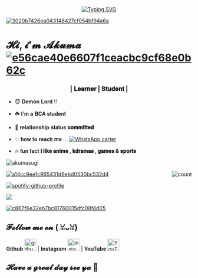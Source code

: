 ## <!-- Typing SVG -->
<p align="center">
    <a href="https://git.io/J0hKr">
        <img
        src="https://readme-typing-svg.herokuapp.com?size=30&width=800&lines=𝐊𝐨𝐧𝐧𝐢𝐜𝐡𝐢𝐰𝐚𝐚𝐚+𝐖𝐞𝐥𝐜𝐨𝐦𝐞+𝐭𝐨+𝐦𝐲+𝐩𝐫𝐨𝐟𝐢𝐥𝐞..."
            alt="Typing SVG"
        />
    </a>

<a href="https://imgbb.com/"><img src="https://i.ibb.co/tb1W7wv/3020b7426ea043148427cf054bf94a6a.gif" alt="3020b7426ea043148427cf054bf94a6a" border="0"></a>
# 𝓗𝓲, 𝓲'𝓶 𝓐𝓴𝓾𝓶𝓪 <a href="https://imgbb.com/"><img src="https://i.ibb.co/JsvQF33/e56cae40e6607f1ceacbc9cf68e0b62c.gif" alt="e56cae40e6607f1ceacbc9cf68e0b62c" border="0"></a>
<h3 align="center">| 𝐋𝐞𝐚𝐫𝐧𝐞𝐫 | 𝐒𝐭𝐮𝐝𝐞𝐧𝐭 |</h3>

- 😈 𝐃𝐞𝐦𝐨𝐧 𝐋𝐨𝐫𝐝 !!

- ☘️ 𝐈'𝐦 𝐚 𝐁𝐂𝐀 𝐬𝐭𝐮𝐝𝐞𝐧𝐭

- 🤍 𝐫𝐞𝐥𝐚𝐭𝐢𝐨𝐧𝐬𝐡𝐢𝐩 𝐬𝐭𝐚𝐭𝐮𝐬 **𝐜𝐨𝐦𝐦𝐢𝐭𝐭𝐞𝐝**

- ✨ 𝐡𝐨𝐰 𝐭𝐨 𝐫𝐞𝐚𝐜𝐡 𝐦𝐞 ... [![WhatsApp carter](https://img.shields.io/badge/WhatsApp-25D366?style=for-the-badge&logo=whatsapp&logoColor=white)](https://wa.me/917892202052)

- 🔥 𝐟𝐮𝐧 𝐟𝐚𝐜𝐭 **𝐢 𝐥𝐢𝐤𝐞 𝐚𝐧𝐢𝐦𝐞 , 𝐤𝐝𝐫𝐚𝐦𝐚𝐬 , 𝐠𝐚𝐦𝐞𝐬 & 𝐬𝐩𝐨𝐫𝐭𝐬**

<p align="left"> <img src="https://komarev.com/ghpvc/?username=akumasugi&label=Profile%20views&color=0e75b6&style=flat" alt="akumasugi" /> </p>
<p align="left"> <a href="https://github-profile-trophy.vercel.app/?username=ryo-ma&no-frame=true

<img src="https://github-profile-trophy.vercel.app/?username=akumasugi" alt="akumasugi" /></a> </p>
  
 
<img align="right" alt="count" src="https://count.getloli.com/get/@:akumasugi?theme=rule34">
  

<a href="https://imgbb.com/"><img src="https://i.ibb.co/mzs0gTg/a14cc9ee1c965431d6ebd0530bc532d4.gif" alt="a14cc9ee1c965431d6ebd0530bc532d4" border="0"></a>
  
[![spotify-github-profile](https://spotify-github-profile.vercel.app/api/view?uid=0bayzsrvnvivnrnxg4te2b1vb&cover_image=true&theme=default)](https://github.com/akumasugi/akumasugi)

<img src="https://github-readme-stats.vercel.app/api?username=akumasugi&show_icons=true&theme=blue&show_owner=true&count_private=true">
  
  

  
  
<a href="https://imgbb.com/"><img src="https://i.ibb.co/1QFdpyn/c867f6e32eb7bc81760015dfc08f4d05.gif" alt="c867f6e32eb7bc81760015dfc08f4d05" border="0"></a>


## 𝓕𝓸𝓵𝓵𝓸𝔀 𝓶𝓮 𝓸𝓷 ( ꈍᴗꈍ)
**Github** [<img src="https://img.icons8.com/nolan/240/github.png" alt='github' height='32'>](https://github.com/akumasugi) | **Instagram** [<img src="https://img.icons8.com/nolan/240/instagram-new.png" alt='instagram' height='32'>](https://www.instagram.com/akuma__24/) | **YouTube** [<img src="https://img.icons8.com/nolan/240/youtube.png" alt='YouTube' height='32'>](https://www.youtube.com/channel/UChrGVH0nOxMg6zk6YAr2TXg)


## 𝓗𝓪𝓿𝓮 𝓪 𝓰𝓻𝓮𝓪𝓽 𝓭𝓪𝔂 𝓼𝓮𝓮 𝔂𝓪 💫
